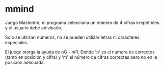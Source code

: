 # mmind

Juego Masterind, el programa selecciona un número de 4 cifras irrepetibles y el usuario debe adivinarlo.

Solo se utilizan números, no se pueden utilizar letras ni caracteres especiales.

El juego otorga la ayuda de nG - mR. Donde 'n' es el número de correctos (tanto en posición y cifra) y 'm' el número de cifras correctas pero no en la posición adecuada. 
